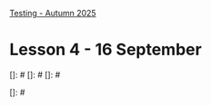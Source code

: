 [Testing - Autumn 2025](https://github.com/arturomorarioja-kea/SD_Testing_E25/blob/main/README.md)

# Lesson 4 - 16 September

[-> ]: #
[-> White Box slides -> show coverage in Pytest, Jest, PHPUnit]: #
[  -> Coverage exercises (maybe the 1st one as a whiteboard demo)]: #
[-> ]: #
[-> ]: #

[## Exercise solutions]: #
[- Employees(https://github.com/arturomorarioja-ek/SD_Testing_E25/blob/main/Lesson03/01%20Employees.md)]: #
[- Decision Table Testing]: #
[  - Driver's License(https://github.com/arturomorarioja-ek/SD_Testing_E25/blob/main/Lesson02/08%20EP%20BV%20DT%20Driver's%20license.md)]: #
[  - Airline(https://github.com/arturomorarioja-ek/SD_Testing_E25/blob/main/Lesson02/09%20DT%20Airline.md)]: #

[## In-class exercises]: #
[- Coverage(https://github.com/arturomorarioja-ek/SD_Testing_E25/blob/main/Lesson04/01%20Coverage.md)]: #
[]: #
[]: #
[]: #

[## Class takeaways]: #
[Check out the following slide decks on Itslearning:]: #
[- **Test Design Techniques: White Box**, with a special focus on:]: #
[  - The value of coverage as a testing metric]: #
[  - The difference between statement and decision coverage]: #
[  - How to calculate coverage with different unit testing frameworks (slides on **Pytest**, **Jest**, **PHPUnit**)]: #
[- **Static Testing: Static Code Analysis**, specifically:]: #
[  - The value these tools bring to software quality]: #
[  - Linting, exemplified in JavaScript (check out the slides on **ESLint**)]: #
[  - Static code analysis tools like SonarQube]: #

[## Homework]: #
[- Reflect on all of the above]: #
[- Calculate coverage for your previous unit testing projects with your unit testing framework of choice]: #
[- Try linters for the programming language(s) of your choice with two purposes:]: #
[  - Finding syntax errors]: #
[  - Enforcing coding style and rules]: #
[- If into JavaScript, check out the ESLint configuration file sample(https://github.com/arturomorarioja/eslint_sample)]: #
[- Try as many static code analysis tools as you can. SonarQube is a good starting point, but you may find others specifically designed for your programming language(s) of choice]: #
[]: #
